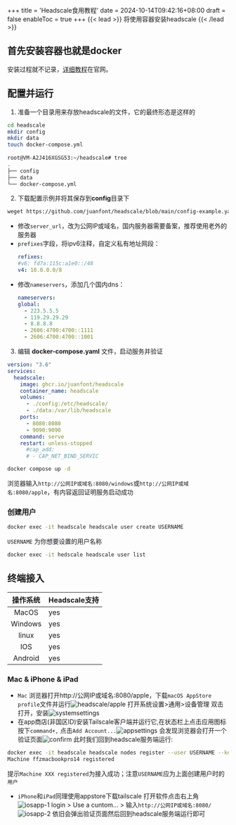 +++
title = 'Headscale食用教程'
date = 2024-10-14T09:42:16+08:00
draft = false
enableToc = true
+++
{{< lead >}}
将使用容器安装headscale
{{< /lead >}}
## 首先安装容器也就是docker
安装过程就不记录，[详细教程](https://docs.docker.com/engine/install/)在官网。
## 配置并运行
1. 准备一个目录用来存放headscale的文件，它的最终形态是这样的
```bash		
cd headscale
mkdir config
mkdir data
touch docker-compose.yml
		
root@VM-A2J416XGSG53:~/headscale# tree
.
├── config
├── data
└── docker-compose.yml
```
2. 下载配置示例并将其保存到**config**目录下
```bash
weget https://github.com/juanfont/headscale/blob/main/config-example.yaml -O config.yaml
```
- 修改`server_url`，改为公网IP或域名，国内服务器需要备案，推荐使用老外的服务器
- `prefixes`字段，将ipv6注释，自定义私有地址网段：
	```yaml
	refixes:
    #v6: fd7a:115c:a1e0::/48
    v4: 10.0.0.0/8
	```
- 修改`nameservers`，添加几个国内dns：
	```yaml
	nameservers:
    global:
      - 223.5.5.5
      - 119.29.29.29
      - 8.8.8.8
      - 2606:4700:4700::1111
      - 2606:4700:4700::1001
    ```	
3. 编辑 **docker-compose.yaml** 文件，启动服务并验证
  ```yml
  version: "3.6"
  services:
    headscale:
      image: ghcr.io/juanfont/headscale
      container_name: headscale
      volumes:
        - ./config:/etc/headscale/
        - ./data:/var/lib/headscale
      ports:
        - 8080:8080 
        - 9090:9090
      command: serve
      restart: unless-stopped
        #cap_add:
        # - CAP_NET_BIND_SERVIC
  ```
  ```bash
  docker compose up -d
  ```
浏览器输入`http://公网IP或域名:8080/windows`或`http://公网IP或域名:8080/apple`，有内容返回证明服务启动成功

### 创建用户
```bash
docker exec -it headscale headscale user create USERNAME
```
`USERNAME` 为你想要设置的用户名称
```bash
docker exec -it hedscale headscale user list
```
## 终端接入
|操作系统                   |Headscale支持               |
|:-------------------------:|---------------------------|
|MacOS                     |yes                        |
|Windows                     |yes                        |
|linux                     |yes                        |
|IOS                     |yes                        |
|Android                     |yes                        |

### Mac & iPhone & iPad
 - `Mac` 浏览器打开http://公网IP或域名:8080/apple，下载`macOS AppStore profile`文件并运行![headscale/apple](https://zone.fitch.cloud/sW9JQZ5xVUGq.png)
 打开系统设置>通用>设备管理  双击打开，安装![systemsettings](https://zone.fitch.cloud/g2VIzgQlH7Av.png)
 -  在app商店(非国区ID)安装Tailscale客户端并运行它,在状态栏上点击应用图标按下`command+,`
点击`Add Account...`![appsettings](https://zone.fitch.cloud/Y10JnVCwIPum.png)
会发现浏览器会打开一个验证页面![confirm](https://zone.fitch.cloud/4J6J9iE00ecI.png)
此时我们回到headscale服务端运行:
```bash
docker exec -it headscale headscale nodes register --user USERNAME --key nodekey:345c366fe6de46a8ae56ba6dfe706573b45017a8432f08c9ad0459c9adf7ca77
Machine ffzmacbookpro14 registered
```
提示`Machine XXX registered`为接入成功；注意`USERNAME`应为上面创建用户时的`用户`
- `iPhone`和`iPad`同理使用appstore下载tailscale
打开软件点击右上角![iosapp-1](https://zone.fitch.cloud/MoqrrQFjS8um.png)
login > Use a cuntom... > 输入`http://公网IP或域名:8080/`
![iosapp-2](https://zone.fitch.cloud/kMU86ps8afvo.png)
依旧会弹出验证页面然后回到headscale服务端运行即可